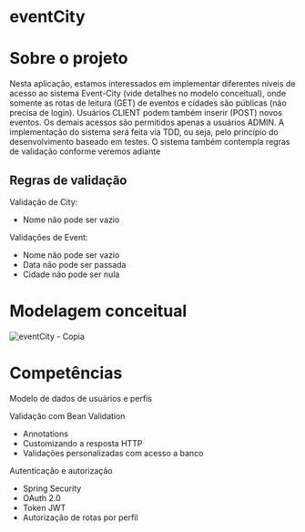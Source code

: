 # eventCity

# Sobre o projeto
Nesta aplicação, estamos interessados em implementar diferentes níveis de acesso ao sistema Event-City (vide detalhes no  modelo 
conceitual), onde somente as rotas de leitura (GET) de eventos e cidades são públicas (não precisa de login). Usuários CLIENT podem 
também inserir (POST) novos eventos. Os demais acessos são permitidos apenas a usuários ADMIN. A implementação do sistema será feita 
via TDD, ou seja, pelo princípio do desenvolvimento baseado em testes. O sistema também contempla regras de validação conforme veremos
adiante

## Regras de validação

Validação de City:
- Nome não pode ser vazio

Validações de Event:
- Nome não pode ser vazio
- Data não pode ser passada
- Cidade não pode ser nula

# Modelagem conceitual

![eventCity - Copia](https://github.com/rodrock95/eventCity/assets/79290866/ea6f8157-f33a-4787-a766-90dc8b04a163)

# Competências

Modelo de dados de usuários e perfis

Validação com Bean Validation
- Annotations
- Customizando a resposta HTTP
- Validações personalizadas com acesso a banco
  
Autenticação e autorização
- Spring Security
- OAuth 2.0
- Token JWT
- Autorização de rotas por perfil
